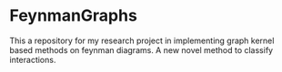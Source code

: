 # FeynmanGraphs
This a repository for my research project in implementing graph kernel based methods on feynman diagrams. A new novel method to classify interactions.
